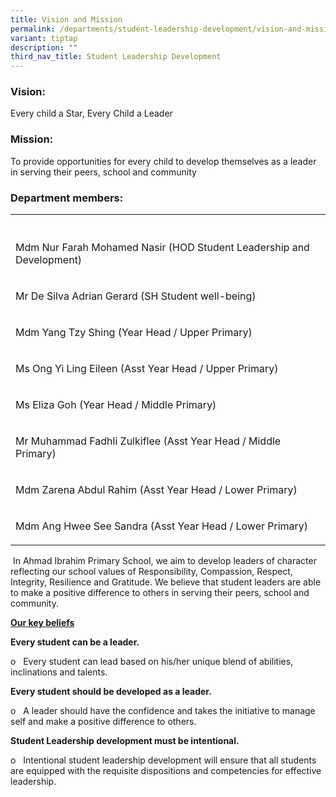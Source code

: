 ```yaml
---
title: Vision and Mission
permalink: /departments/student-leadership-development/vision-and-mission/
variant: tiptap
description: ""
third_nav_title: Student Leadership Development
---
```

<h3><strong>Vision:</strong></h3>
<p>Every child a Star, Every Child a Leader</p>
<h3><strong>Mission:</strong></h3>
<p>To provide opportunities for every child to develop themselves as a leader
in serving their peers, school and community</p>
<h3><strong>Department members:</strong></h3>
<table>
<tbody>
<tr>
<th rowspan="1" colspan="1">
<p></p>
</th>
</tr>
<tr>
<td rowspan="1" colspan="1">
<p>Mdm Nur Farah Mohamed Nasir (HOD Student Leadership and Development)</p>
</td>
</tr>
<tr>
<td rowspan="1" colspan="1">
<p>Mr De Silva Adrian Gerard (SH Student well-being)</p>
</td>
</tr>
<tr>
<td rowspan="1" colspan="1">
<p>Mdm Yang Tzy Shing (Year Head / Upper Primary)</p>
</td>
</tr>
<tr>
<td rowspan="1" colspan="1">
<p>Ms Ong Yi Ling Eileen (Asst Year Head / Upper Primary)</p>
</td>
</tr>
<tr>
<td rowspan="1" colspan="1">
<p>Ms Eliza Goh (Year Head / Middle Primary)</p>
</td>
</tr>
<tr>
<td rowspan="1" colspan="1">
<p>Mr Muhammad Fadhli Zulkiflee (Asst Year Head / Middle Primary)</p>
</td>
</tr>
<tr>
<td rowspan="1" colspan="1">
<p>Mdm Zarena Abdul Rahim (Asst Year Head / Lower Primary)</p>
</td>
</tr>
<tr>
<td rowspan="1" colspan="1">
<p>Mdm Ang Hwee See Sandra (Asst Year Head / Lower Primary)</p>
</td>
</tr>
</tbody>
</table>
<p></p>
<p>&nbsp;In Ahmad Ibrahim Primary School, we aim to develop leaders of character
reflecting our school values of Responsibility, Compassion, Respect, Integrity,
Resilience and Gratitude. We believe that student leaders are able to make
a positive difference to others in serving their peers, school and community.</p>
<p></p>
<p><strong><u>Our key beliefs</u></strong>
</p>
<p><strong>Every student can be a leader.</strong>
</p>
<p>o&nbsp;&nbsp; Every student can lead based on his/her unique blend of
abilities, inclinations and talents.</p>
<p><strong>Every student should be developed as a leader.</strong>
</p>
<p>o&nbsp;&nbsp; A leader should have the confidence and takes the initiative
to manage self and make a positive difference to others.</p>
<p><strong>Student Leadership development must be intentional.</strong>
</p>
<p>o&nbsp;&nbsp; Intentional student leadership development will ensure that
all students are equipped with the requisite dispositions and competencies
for effective leadership.</p>